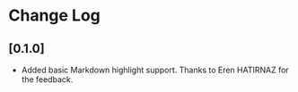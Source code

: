 # Change Log

## [0.1.0]

- Added basic Markdown highlight support. Thanks to Eren HATIRNAZ for the feedback.
